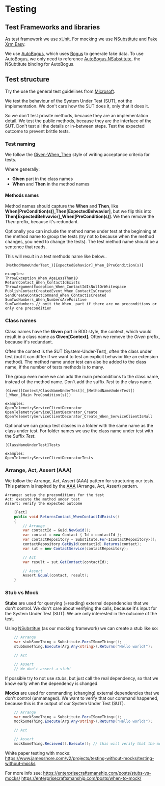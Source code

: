 # Testing

## Test Frameworks and libraries

As test framework we use [xUnit](https://xunit.net/). For mocking we use [NSubstitute](https://nsubstitute.github.io/) and [Fake Xrm Easy](https://github.com/DynamicsValue/fake-xrm-easy).

We use [AutoBogus](https://github.com/nickdodd79/AutoBogus), which uses [Bogus](https://github.com/bchavez/Bogus)
to generate fake data. To use AutoBogus, we only need to reference [AutoBogus.NSubstitute](https://www.nuget.org/packages/AutoBogus.NSubstitute),
the NSubtitute binding for AutoBogus.

## Test structure

Try the use the general test guidelines from [Microsoft](https://docs.microsoft.com/en-us/dotnet/core/testing/unit-testing-best-practices).

We test the behaviour of the System Under Test (SUT), not the implementation. We don't care how the SUT does it, only
that it does it.

So we don't test private methods, because they are an implementation detail. We test the public methods, because they
are the interface of the SUT. Don't test all the details or in-between steps. Test the expected outcome to prevent
brittle tests.

### Test naming

We follow the [Given-When_Then](https://www.agilealliance.org/glossary/given-when-then/) style of writing acceptance
criteria for tests.

Where generally:
- **Given** part in the class names
- **When** and **Then** in the method names

#### Methods names

Method names should capture the **When** and **Then**, like **When[PreCondition(s)]_Then[ExpectedBehvavior]**, but we flip
this into **Then[ExpectedBehvavior]_When[PreCondition(s)]**. We then remove the _Then_ prefix, because it's redundant.

Optionally you can include the method name under test at the beginning at the method name to group the tests (try not to
because when the method changes, you need to change the tests). The test method name should be a sentence that reads.

This will result in a test methods name like below:.

    (MethodNameUnderTest_)[ExpectedBehavior]_When_[PreCondition(s)]

    examples:
    ThrowException_When_AgeLessThan18
    ReturnContact_When_ContactIdExists
    ThrowArgumentException_When_ContactIdIsNullOrWhitespace
    PublishContactCreatedEvent_When_ContactIsCreated
    SendCreateContactCommand_When_ContactIsCreated
    SumTwoNumbers_When_NumbersArePositive
    SumTwoNumbers // omit the When_ part if there are no preconditions or only one precondition

### Class names
Class names have the **Given** part in BDD style, the context, which would result in a class name as **Given[Context]**.
Often we remove the _Given_ prefix, because it's redundant.

Often the context is the SUT (System-Under-Test), often the class under test (but it can differ if we want to test an
explicit behavior like an extension method). The method name under test can also be added to the class name, if the
number of tests methods is to many.

The group even more we can add the main preconditions to the class name, instead of the method name. Don`t add the
suffix _Test_ to the class name.

    (Given)[Context/ClassNameUnderTest](_[MethodNameUnderTest])(_When_[Main PreCondition(s)])

    examples:
    OpenTelemetryServiceClientDecorator
    OpenTelemetryServiceClientDecorator_Create
    OpenTelemetryServiceClientDecorator_Create_When_ServiceClientIsNull

Optional we can group test classes in a folder with the same name as the class under test. For folder names we use the
class name under test with the Suffix _Test_.

    [ClassNameUnderTest]Tests

    examples:
    OpenTelemetryServiceClientDecoratorTests

### Arrange, Act, Assert (AAA)

We follow the Arrange, Act, Assert (AAA) pattern for structuring our tests. This pattern is inspired by the
[AAA](https://en.wikipedia.org/wiki/Arrange-Act-Assert) (Arrange, Act, Assert) pattern.

    Arrange: setup the preconditions for the test
    Act: execute the method under test
    Assert: verify the expected outcome

```c#
    [Fact]
    public void ReturnsContact_WhenContactIdExists()
    {
        // Arrange
        var contactId = Guid.NewGuid();
        var contact = new Contact { Id = contactId };
        var contactRepository = Substitute.For<IContactRepository>();
        contactRepository.GetById(contactId).Returns(contact);
        var sut = new ContactService(contactRepository);

        // Act
        var result = sut.GetContact(contactId);

        // Assert
        Assert.Equal(contact, result);
    }
```

### Stub vs Mock

**Stubs** are used for querying (=reading) external dependencies that we don't control. We don't care about verifying
the calls, because it's input for the System Under Test (SUT). We are only interested in the outcome of the test.

Using [NSubstitue](https://nsubstitute.github.io/) (as our mocking framework) we can create a stub like so:

```c#
    // Arrange
    var stubSomeThing = Substitute.For<ISomeThing>();
    stubSomeThing.Execute(Arg.Any<string>).Returns("Hello world!");

    // Act

    // Assert
    // We don't assert a stub!
```

If possible try to not use stubs, but just call the real dependency, so that we know early when the dependency is
changed.

**Mocks** are used for commanding (changing) external dependencies that we don't control (unmanaged). We want to verify
that our command happened, because this is the output of our System Under Test (SUT).

```c#
    // Arrange
    var mockSomeThing = Substitute.For<ISomeThing>();
    mockSomeThing.Execute(Arg.Any<string>).Returns("Hello world!");

    // Act

    // Assert
    mockSomeThing.Recieved().Execute(); // this will verify that the mock has be called
```

White paper testing with mocks: https://www.jamesshore.com/v2/projects/testing-without-mocks/testing-without-mocks

For more info see:
https://enterprisecraftsmanship.com/posts/stubs-vs-mocks/
https://enterprisecraftsmanship.com/posts/when-to-mock/
